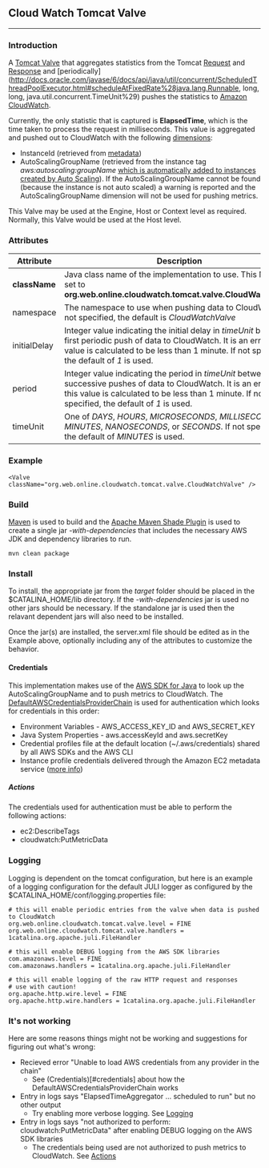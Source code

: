 ## Cloud Watch Tomcat Valve

---

### Introduction

A [Tomcat Valve](https://tomcat.apache.org/tomcat-7.0-doc/config/valve.html) that aggregates statistics from the Tomcat [Request](https://tomcat.apache.org/tomcat-7.0-doc/api/org/apache/catalina/connector/Request.html) and [Response](https://tomcat.apache.org/tomcat-7.0-doc/api/org/apache/catalina/connector/Response.html) and [periodically](http://docs.oracle.com/javase/6/docs/api/java/util/concurrent/ScheduledThreadPoolExecutor.html#scheduleAtFixedRate%28java.lang.Runnable, long, long, java.util.concurrent.TimeUnit%29) pushes the statistics to [Amazon CloudWatch](http://docs.aws.amazon.com/AmazonCloudWatch/latest/DeveloperGuide/WhatIsCloudWatch.html).

Currently, the only statistic that is captured is **ElapsedTime**, which is the time taken to process the request in milliseconds. This value is aggregated and pushed out to CloudWatch with the following [dimensions](http://docs.aws.amazon.com/AmazonCloudWatch/latest/DeveloperGuide/cloudwatch_concepts.html#Dimension):
- InstanceId (retrieved from [metadata](http://docs.aws.amazon.com/AWSEC2/latest/UserGuide/ec2-instance-metadata.html))
- AutoScalingGroupName (retrieved from the instance tag *aws:autoscaling:groupName* [which is automatically added to instances created by Auto Scaling](http://docs.aws.amazon.com/AutoScaling/latest/DeveloperGuide/ASTagging.html#tag_restrictions)). If the AutoScalingGroupName cannot be found (because the instance is not auto scaled) a warning is reported and the AutoScalingGroupName dimension will not be used for pushing metrics.

This Valve may be used at the Engine, Host or Context level as required. Normally, this Valve would be used at the Host level.


### Attributes

Attribute                     | Description
----------------------------- | -----------
**className**                 | Java class name of the implementation to use. This MUST be set to **org.web.online.cloudwatch.tomcat.valve.CloudWatchValve**
namespace                     | The namespace to use when pushing data to CloudWatch. If not specified, the default is *CloudWatchValve*
initialDelay                  | Integer value indicating the initial delay in *timeUnit* before the first periodic push of data to CloudWatch. It is an error if this value is calculated to be less than 1 minute. If not specified, the default of *1* is used.
period                        | Integer value indicating the period in *timeUnit* between successive pushes of data to CloudWatch. It is an error if this value is calculated to be less than 1 minute. If not specified, the default of *1* is used.
timeUnit                      | One of *DAYS*, *HOURS*, *MICROSECONDS*, *MILLISECONDS*, *MINUTES*, *NANOSECONDS*, or *SECONDS*. If not specified, the default of *MINUTES* is used.


### Example

    <Valve className="org.web.online.cloudwatch.tomcat.valve.CloudWatchValve" />


### Build
[Maven](https://maven.apache.org/) is used to build and the [Apache Maven Shade Plugin](https://maven.apache.org/plugins/maven-shade-plugin/shade-mojo.html) is used to create a single jar *-with-dependencies* that includes the necessary AWS JDK and dependency libraries to run.

    mvn clean package


### Install

To install, the appropriate jar from the *target* folder should be placed in the $CATALINA_HOME/lib directory. If the *-with-dependencies* jar is used no other jars should be necessary. If the standalone jar is used then the relavant dependent jars will also need to be installed.

Once the jar(s) are installed, the server.xml file should be edited as in the Example above, optionally including any of the attributes to customize the behavior.

#### Credentials

This implementation makes use of the [AWS SDK for Java](http://aws.amazon.com/sdk-for-java/) to look up the AutoScalingGroupName and to push metrics to CloudWatch. The [DefaultAWSCredentialsProviderChain](http://docs.aws.amazon.com/AWSJavaSDK/latest/javadoc/com/amazonaws/auth/DefaultAWSCredentialsProviderChain.html) is used for authentication which looks for credentials in this order:
- Environment Variables - AWS_ACCESS_KEY_ID and AWS_SECRET_KEY
- Java System Properties - aws.accessKeyId and aws.secretKey
- Credential profiles file at the default location (~/.aws/credentials) shared by all AWS SDKs and the AWS CLI
- Instance profile credentials delivered through the Amazon EC2 metadata service ([more info](http://docs.aws.amazon.com/AWSSdkDocsJava/latest/DeveloperGuide/java-dg-roles.html))

##### Actions

The credentials used for authentication must be able to perform the following actions:
- ec2:DescribeTags
- cloudwatch:PutMetricData


### Logging

Logging is dependent on the tomcat configuration, but here is an example of a logging configuration for the default JULI logger as configured by the $CATALINA_HOME/conf/logging.properties file:

    # this will enable periodic entries from the valve when data is pushed to CloudWatch
    org.web.online.cloudwatch.tomcat.valve.level = FINE
    org.web.online.cloudwatch.tomcat.valve.handlers = 1catalina.org.apache.juli.FileHandler
    
    # this will enable DEBUG logging from the AWS SDK libraries
    com.amazonaws.level = FINE
    com.amazonaws.handlers = 1catalina.org.apache.juli.FileHandler
    
    # this will enable logging of the raw HTTP request and responses
    # use with caution!
    org.apache.http.wire.level = FINE
    org.apache.http.wire.handlers = 1catalina.org.apache.juli.FileHandler


### It's not working

Here are some reasons things might not be working and suggestions for figuring out what's wrong:
- Recieved error "Unable to load AWS credentials from any provider in the chain"
  - See (Credentials)[#credentials] about how the DefaultAWSCredentialsProviderChain works
- Entry in logs says "ElapsedTimeAggregator ... scheduled to run" but no other output
  - Try enabling more verbose logging. See [Logging](#logging)
- Entry in logs says "not authorized to perform: cloudwatch:PutMetricData" after enabling DEBUG logging on the AWS SDK libraries
  - The credentials being used are not authorized to push metrics to CloudWatch. See [Actions](#actions)
